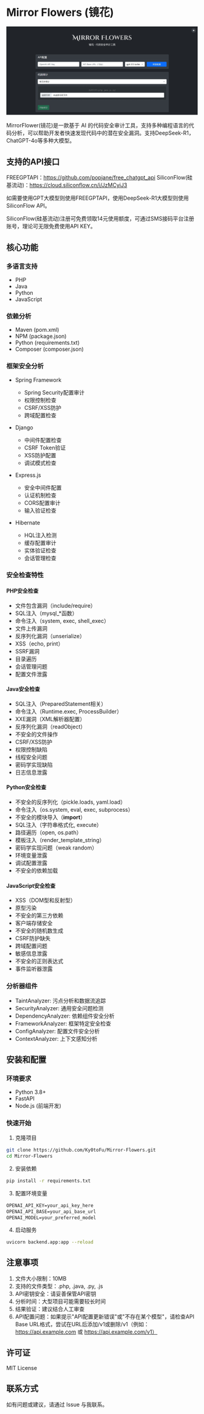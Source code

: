 # Mirror Flowers (镜花)

![image-20250205181045094](https://raw.githubusercontent.com/Ky0toFu/Mirror-Flowers/refs/heads/main/Mirror%20Flowers/Mirror%20Flowers.png)

MirrorFlower(镜花)是一款基于 AI 的代码安全审计工具，支持多种编程语言的代码分析，可以帮助开发者快速发现代码中的潜在安全漏洞。支持DeepSeek-R1，ChatGPT-4o等多种大模型。

## 支持的API接口

FREEGPTAPI：https://github.com/popjane/free_chatgpt_api
SiliconFlow(硅基流动)：https://cloud.siliconflow.cn/i/JzMCyiJ3

如需要使用GPT大模型则使用FREEGPTAPI，使用DeepSeek-R1大模型则使用SiliconFlow API。

SiliconFlow(硅基流动)注册可免费领取14元使用额度，可通过SMS接码平台注册账号，理论可无限免费使用API KEY。

## 核心功能

### 多语言支持
- PHP
- Java
- Python
- JavaScript

### 依赖分析
- Maven (pom.xml)
- NPM (package.json)
- Python (requirements.txt)
- Composer (composer.json)

### 框架安全分析
- Spring Framework
  - Spring Security配置审计
  - 权限控制检查
  - CSRF/XSS防护
  - 跨域配置检查

- Django
  - 中间件配置检查
  - CSRF Token验证
  - XSS防护配置
  - 调试模式检查

- Express.js
  - 安全中间件配置
  - 认证机制检查
  - CORS配置审计
  - 输入验证检查

- Hibernate
  - HQL注入检测
  - 缓存配置审计
  - 实体验证检查
  - 会话管理检查

### 安全检查特性

#### PHP安全检查
- 文件包含漏洞（include/require）
- SQL注入（mysql_*函数）
- 命令注入（system, exec, shell_exec）
- 文件上传漏洞
- 反序列化漏洞（unserialize）
- XSS（echo, print）
- SSRF漏洞
- 目录遍历
- 会话管理问题
- 配置文件泄露

#### Java安全检查
- SQL注入（PreparedStatement相关）
- 命令注入（Runtime.exec, ProcessBuilder）
- XXE漏洞（XML解析器配置）
- 反序列化漏洞（readObject）
- 不安全的文件操作
- CSRF/XSS防护
- 权限控制缺陷
- 线程安全问题
- 密码学实现缺陷
- 日志信息泄露

#### Python安全检查
- 不安全的反序列化（pickle.loads, yaml.load）
- 命令注入（os.system, eval, exec, subprocess）
- 不安全的模块导入（__import__）
- SQL注入（字符串格式化, execute）
- 路径遍历（open, os.path）
- 模板注入（render_template_string）
- 密码学实现问题（weak random）
- 环境变量泄露
- 调试配置泄露
- 不安全的依赖加载

#### JavaScript安全检查
- XSS（DOM型和反射型）
- 原型污染
- 不安全的第三方依赖
- 客户端存储安全
- 不安全的随机数生成
- CSRF防护缺失
- 跨域配置问题
- 敏感信息泄露
- 不安全的正则表达式
- 事件监听器泄露

### 分析器组件
- TaintAnalyzer: 污点分析和数据流追踪
- SecurityAnalyzer: 通用安全问题检测
- DependencyAnalyzer: 依赖组件安全分析
- FrameworkAnalyzer: 框架特定安全检查
- ConfigAnalyzer: 配置文件安全分析
- ContextAnalyzer: 上下文感知分析

## 安装和配置

### 环境要求
- Python 3.8+
- FastAPI
- Node.js (前端开发)

### 快速开始

1. 克隆项目
```bash
git clone https://github.com/Ky0toFu/Mirror-Flowers.git
cd Mirror-Flowers
```

2. 安装依赖
```bash
pip install -r requirements.txt
```

3. 配置环境变量
```env
OPENAI_API_KEY=your_api_key_here
OPENAI_API_BASE=your_api_base_url
OPENAI_MODEL=your_preferred_model
```

4. 启动服务
```bash
uvicorn backend.app:app --reload
```

## 注意事项

1. 文件大小限制：10MB
2. 支持的文件类型：.php, .java, .py, .js
3. API密钥安全：请妥善保管API密钥
4. 分析时间：大型项目可能需要较长时间
5. 结果验证：建议结合人工审查
6. API配置问题：如果提示"API配置更新错误"或"不存在某个模型"，请检查API Base URL格式，尝试在URL后添加/v1或删除/v1（例如：https://api.example.com 或 https://api.example.com/v1）

## 许可证

MIT License

## 联系方式

如有问题或建议，请通过 Issue 与我联系。
